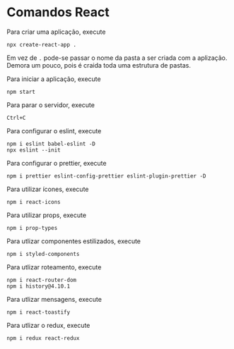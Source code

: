 # Comandos React

Para criar uma aplicação, execute
```
npx create-react-app .
```
Em vez de `.` pode-se passar o nome da pasta a ser criada com a aplização. Demora um pouco, pois é craida toda uma estrutura de pastas.

Para iniciar a aplicação, execute
```
npm start
```
Para parar o servidor, execute
```
Ctrl+C
```

Para configurar o eslint, execute
```
npm i eslint babel-eslint -D
npx eslint --init
```

Para configurar o prettier, execute
```
npm i prettier eslint-config-prettier eslint-plugin-prettier -D
```

Para utilizar ícones, execute
```
npm i react-icons
```

Para utilizar props, execute
```
npm i prop-types
```

Para utlizar componentes estilizados, execute
```
npm i styled-components
```

Para utlizar roteamento, execute
```
npm i react-router-dom
npm i history@4.10.1
```

Para utlizar mensagens, execute
```
npm i react-toastify
```

Para utlizar o redux, execute
```
npm i redux react-redux
```